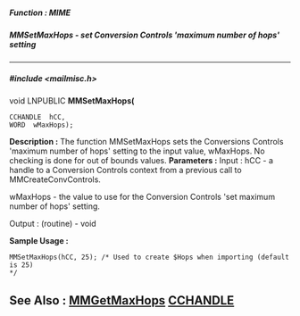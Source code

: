 ##### Function : MIME
##### MMSetMaxHops - set Conversion Controls 'maximum number of hops' setting
---
##### #include <mailmisc.h>
void LNPUBLIC **MMSetMaxHops(**

	CCHANDLE  hCC,
	WORD  wMaxHops);
**Description :**
The function  MMSetMaxHops sets the Conversions Controls 'maximum number of 
hops' setting to the input value, wMaxHops.  No checking is done for out of 
bounds values.
**Parameters :**
Input :
hCC  -  a handle to a Conversion Controls context from a previous call to MMCreateConvControls.

wMaxHops  -   the value to use for the Conversion Controls 'set maximum number of hops' setting.

Output :
(routine)  -  void


**Sample Usage :**
```
MMSetMaxHops(hCC, 25); /* Used to create $Hops when importing (default is 25) 
*/
```
**See Also :**
[MMGetMaxHops](D:/md_files/MMGetMaxHops.md)
[CCHANDLE](D:/md_files/CCHANDLE.md)
---
